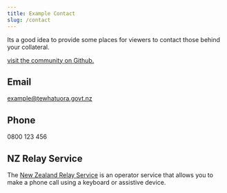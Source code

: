 ```yaml
---
title: Example Contact
slug: /contact
---
```


Its a good idea to provide some places for viewers to contact those behind your collateral.

[visit the community on Github.](https://github.com/tewhatuora/hinz-demo)

## Email
example@tewhatuora.govt.nz

## Phone
0800 123 456

## NZ Relay Service
The [New Zealand Relay Service](https://www.nzrelay.co.nz/index) is an operator service that allows you to make a phone call using a keyboard or assistive device.
